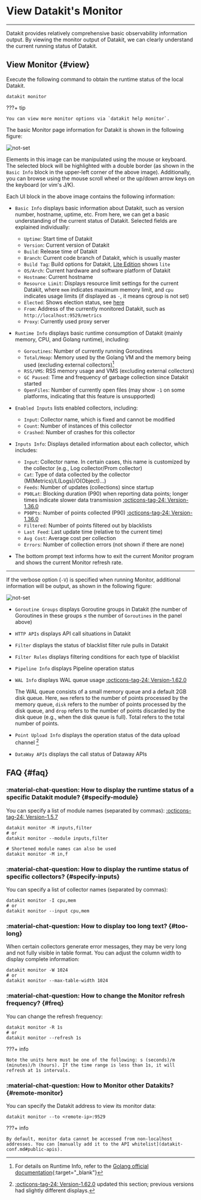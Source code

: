 # View Datakit's Monitor
---

Datakit provides relatively comprehensive basic observability information output. By viewing the monitor output of Datakit, we can clearly understand the current running status of Datakit.

## View Monitor {#view}

Execute the following command to obtain the runtime status of the local Datakit.

``` shell
datakit monitor
```

<!-- markdownlint-disable MD046 -->
???+ tip

    You can view more monitor options via `datakit help monitor`.
<!-- markdownlint-enable -->

The basic Monitor page information for Datakit is shown in the following figure:

![not-set](https://static.guance.com/images/datakit/monitor-basic-v1.png)

Elements in this image can be manipulated using the mouse or keyboard. The selected block will be highlighted with a double border (as shown in the `Basic Info` block in the upper-left corner of the above image). Additionally, you can browse using the mouse scroll wheel or the up/down arrow keys on the keyboard (or vim's J/K).

Each UI block in the above image contains the following information:

- `Basic Info` displays basic information about Datakit, such as version number, hostname, uptime, etc. From here, we can get a basic understanding of the current status of Datakit. Selected fields are explained individually:
    - `Uptime`: Start time of Datakit
    - `Version`: Current version of Datakit
    - `Build`: Release time of Datakit
    - `Branch`: Current code branch of Datakit, which is usually master
    - `Build Tag`: Build options for Datakit, [Lite Edition](datakit-install.md#lite-install) shows `lite`
    - `OS/Arch`: Current hardware and software platform of Datakit
    - `Hostname`: Current hostname
    - `Resource Limit`: Displays resource limit settings for the current Datakit, where `mem` indicates maximum memory limit, and `cpu` indicates usage limits (if displayed as `-`, it means cgroup is not set)
    - `Elected`: Shows election status, see [here](election.md#status)
    - `From`: Address of the currently monitored Datakit, such as `http://localhost:9529/metrics`
    - `Proxy`: Currently used proxy server

- `Runtime Info` displays basic runtime consumption of Datakit (mainly memory, CPU, and Golang runtime), including:

    - `Goroutines`: Number of currently running Goroutines
    - `Total/Heap`: Memory used by the Golang VM and the memory being used (excluding external collectors)[^go-mem]
    - `RSS/VMS`: RSS memory usage and VMS (excluding external collectors)
    - `GC Paused`: Time and frequency of garbage collection since Datakit started
    - `OpenFiles`: Number of currently open files (may show `-1` on some platforms, indicating that this feature is unsupported)

[^go-mem]: For details on Runtime Info, refer to the [Golang official documentation](https://pkg.go.dev/runtime#ReadMemStats){:target="_blank"}

- `Enabled Inputs` lists enabled collectors, including:

    - `Input`: Collector name, which is fixed and cannot be modified
    - `Count`: Number of instances of this collector
    - `Crashed`: Number of crashes for this collector

- `Inputs Info`: Displays detailed information about each collector, which includes:
    - `Input`: Collector name. In certain cases, this name is customized by the collector (e.g., Log collector/Prom collector)
    - `Cat`: Type of data collected by the collector (M(Metrics)/L(Logs)/O(Object)...)
    - `Feeds`: Number of updates (collections) since startup
    - `P90Lat`: Blocking duration (P90) when reporting data points; longer times indicate slower data transmission [:octicons-tag-24: Version-1.36.0](../datakit/changelog.md#cl-1.36.0)
    - `P90Pts`: Number of points collected (P90) [:octicons-tag-24: Version-1.36.0](../datakit/changelog.md#cl-1.36.0)
    - `Filtered`: Number of points filtered out by blacklists
    - `Last Feed`: Last update time (relative to the current time)
    - `Avg Cost`: Average cost per collection
    - `Errors`: Number of collection errors (not shown if there are none)

- The bottom prompt text informs how to exit the current Monitor program and shows the current Monitor refresh rate.

---

If the verbose option (`-V`) is specified when running Monitor, additional information will be output, as shown in the following figure:

![not-set](https://static.guance.com/images/datakit/monitor-verbose-v1.png)

- `Goroutine Groups` displays Goroutine groups in Datakit (the number of Goroutines in these groups ≤ the number of `Goroutines` in the panel above)
- `HTTP APIs` displays API call situations in Datakit
- `Filter` displays the status of blacklist filter rule pulls in Datakit
- `Filter Rules` displays filtering conditions for each type of blacklist
- `Pipeline Info` displays Pipeline operation status
- `WAL Info` displays WAL queue usage [:octicons-tag-24: Version-1.62.0](changelog.md#cl-1.62.0)

    The WAL queue consists of a small memory queue and a default 2GB disk queue. Here, `mem` refers to the number of points processed by the memory queue, `disk` refers to the number of points processed by the disk queue, and `drop` refers to the number of points discarded by the disk queue (e.g., when the disk queue is full). Total refers to the total number of points.

- `Point Upload Info` displays the operation status of the data upload channel [^point-upload-info-on-160]
- `DataWay APIs` displays the call status of Dataway APIs

[^point-upload-info-on-160]: [:octicons-tag-24: Version-1.62.0](changelog.md#cl-1.62.0) updated this section; previous versions had slightly different displays.

## FAQ {#faq}

<!-- markdownlint-disable MD013 -->
### :material-chat-question: How to display the runtime status of a specific Datakit module? {#specify-module}
<!-- markdownlint-enable -->

You can specify a list of module names (separated by commas): [:octicons-tag-24: Version-1.5.7](changelog.md#cl-1.5.7)

```shell
datakit monitor -M inputs,filter
# or
datakit monitor --module inputs,filter

# Shortened module names can also be used
datakit monitor -M in,f
```

### :material-chat-question: How to display the runtime status of specific collectors? {#specify-inputs}

You can specify a list of collector names (separated by commas):

```shell
datakit monitor -I cpu,mem
# or
datakit monitor --input cpu,mem
```

### :material-chat-question: How to display too long text? {#too-long}

When certain collectors generate error messages, they may be very long and not fully visible in table format. You can adjust the column width to display complete information:

```shell
datakit monitor -W 1024
# or
datakit monitor --max-table-width 1024
```

### :material-chat-question: How to change the Monitor refresh frequency? {#freq}

You can change the refresh frequency:

```shell
datakit monitor -R 1s
# or
datakit monitor --refresh 1s
```

<!-- markdownlint-disable MD046 -->
???+ info

    Note the units here must be one of the following: s (seconds)/m (minutes)/h (hours). If the time range is less than 1s, it will refresh at 1s intervals.
<!-- markdownlint-enable -->

<!-- markdownlint-disable MD013 -->
### :material-chat-question: How to Monitor other Datakits? {#remote-monitor}
<!-- markdownlint-enable -->

You can specify the Datakit address to view its monitor data:

```shell
datakit monitor --to <remote-ip>:9529
```

<!-- markdownlint-disable MD046 -->
???+ info

    By default, monitor data cannot be accessed from non-localhost addresses. You can [manually add it to the API whitelist](datakit-conf.md#public-apis).
<!-- markdownlint-enable -->